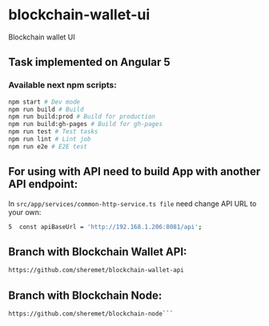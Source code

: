 # blockchain-wallet-ui
Blockchain wallet UI

## Task implemented on Angular 5

### Available next npm scripts:
 
```bash
npm start # Dev mode
npm run build # Build
npm run build:prod # Build for production
npm run build:gh-pages # Build for gh-pages
npm run test # Test tasks
npm run lint # Lint job 
npm run e2e # E2E test
```

## For using with API need to build App with another API endpoint:

In `src/app/services/common-http-service.ts file` need change API URL to your own:
```bash
5  const apiBaseUrl = 'http://192.168.1.206:8081/api';
``` 

## Branch with Blockchain Wallet API:

```html
https://github.com/sheremet/blockchain-wallet-api
```

## Branch with Blockchain Node:

```html
https://github.com/sheremet/blockchain-node```
